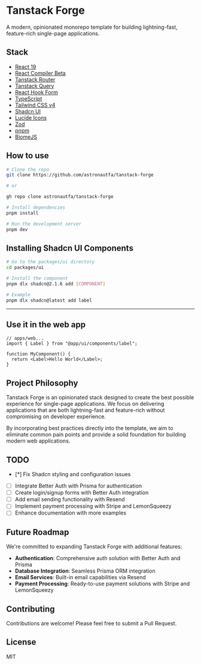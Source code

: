 # Tanstack Forge

A modern, opinionated monorepo template for building lightning-fast, feature-rich single-page applications.

## Stack

- [React 19](https://react.dev/)
- [React Compiler Beta](https://github.com/react-compiler/react-compiler)
- [Tanstack Router](https://tanstack.com/router)
- [Tanstack Query](https://tanstack.com/query)
- [React Hook Form](https://react-hook-form.com/)
- [TypeScript](https://www.typescriptlang.org/)
- [Tailwind CSS v4](https://tailwindcss.com/)
- [Shadcn UI](https://ui.shadcn.com/)
- [Lucide Icons](https://lucide.dev/)
- [Zod](https://zod.dev/)
- [pnpm](https://pnpm.io/)
- [BiomeJS](https://biomejs.dev/)

## How to use

```bash
# Clone the repo
git clone https://github.com/astronautfa/tanstack-forge

# or

gh repo clone astronautfa/tanstack-forge
```

```bash
# Install dependencies
pnpm install
```

```bash
# Run the development server
pnpm dev
```

## Installing Shadcn UI Components

```bash
# Go to the packages/ui directory
cd packages/ui
```

```bash
# Install the component
pnpm dlx shadcn@2.1.6 add [COMPONENT]
```

```bash
# Example
pnpm dlx shadcn@latest add label
```

---

## Use it in the web app

```tsx
// apps/web...
import { Label } from "@app/ui/components/label";

function MyComponent() {
  return <Label>Hello World</Label>;
}
```

## Project Philosophy

Tanstack Forge is an opinionated stack designed to create the best possible experience for single-page applications. We focus on delivering applications that are both lightning-fast and feature-rich without compromising on developer experience.

By incorporating best practices directly into the template, we aim to eliminate common pain points and provide a solid foundation for building modern web applications.

## TODO

- [*] Fix Shadcn styling and configuration issues
- [ ] Integrate Better Auth with Prisma for authentication
- [ ] Create login/signup forms with Better Auth integration
- [ ] Add email sending functionality with Resend
- [ ] Implement payment processing with Stripe and LemonSqueezy
- [ ] Enhance documentation with more examples

## Future Roadmap

We're committed to expanding Tanstack Forge with additional features:

- **Authentication**: Comprehensive auth solution with Better Auth and Prisma
- **Database Integration**: Seamless Prisma ORM integration
- **Email Services**: Built-in email capabilities via Resend
- **Payment Processing**: Ready-to-use payment solutions with Stripe and LemonSqueezy

## Contributing

Contributions are welcome! Please feel free to submit a Pull Request.

## License

MIT
